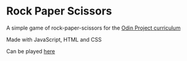 # Rock Paper Scissors
A simple game of rock-paper-scissors for the [Odin Project curriculum](https://www.theodinproject.com/courses/javascript/lessons/library)

Made with JavaScript, HTML and CSS

Can be played [here](https://uauramenezes.github.io/rock-paper-scissors/)
